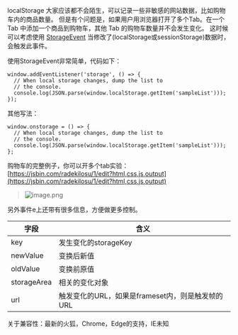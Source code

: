 localStorage 大家应该都不会陌生，可以记录一些非敏感的网站数据，比如购物车内的商品数量。
但是有个问题是，如果用户用浏览器打开了多个Tab。在一个 Tab 中添加一个商品到购物车，其他 Tab 的购物车数量并不会发生变化。
这时候可以考虑使用 [StorageEvent](https://developer.mozilla.org/en-US/docs/Web/API/Window/storage_event)
当修改了(localStorage或sessionStorage)数据时，会触发此事件。

使用StorageEvent非常简单，代码如下：
```
window.addEventListener('storage', () => {
  // When local storage changes, dump the list to
  // the console.
  console.log(JSON.parse(window.localStorage.getItem('sampleList')));    
});
```
其他写法：
```
window.onstorage = () => {
  // When local storage changes, dump the list to
  // the console.
  console.log(JSON.parse(window.localStorage.getItem('sampleList')));    
};
```
购物车的完整例子，你可以开多个tab实验：
[https://jsbin.com/radekilosu/1/edit?html,css,js,output](https://jsbin.com/radekilosu/1/edit?html,css,js,output)

> ![image.png](https://hexo-blog.pek3b.qingstor.com/upload_images/71414-cba1808d6be4635a.png?imageMogr2/auto-orient/strip%7CimageView2/2/w/1240)

另外事件e上还带有很多信息，方便做更多控制。

字段 | 含义
-|-
key	|发生变化的storageKey |
newValue | 变换后新值|
oldValue	| 变换前原值 |
storageArea | 相关的变化对象|
url	|触发变化的URL，如果是frameset内，则是触发帧的URL|

关于兼容性：最新的火狐，Chrome，Edge的支持，IE未知

